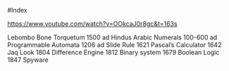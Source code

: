 #Index 

https://www.youtube.com/watch?v=OOkcaJ0r8gc&t=163s

Lebombo Bone
Torquetum 1500 ad
Hindus Arabic Numerals 100-600 ad
Programmable Automata 1206 ad
Slide Rule 1621
Pascal’s Calculator 1642
Jaq Look 1804
Difference Engine 1812
Binary system 1679
Boolean Logic 1847
Spyware

